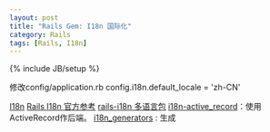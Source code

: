 ```yaml
---
layout: post
title: "Rails Gem: I18n 国际化"
category: Rails
tags: [Rails, I18n]
---
```

{% include JB/setup %}


修改config/application.rb
	config.i18n.default_locale = 'zh-CN'  


[I18n](https://github.com/svenfuchs/i18n) 
[Rails I18n 官方参考](http://guides.rubyonrails.org/i18n.html) 
[rails-i18n 多语言包](https://github.com/svenfuchs/rails-i18n) 
[i18n-active_record](https://github.com/svenfuchs/i18n-active_record)：使用ActiveRecord作后端。
[i18n_generators](https://github.com/amatsuda/i18n_generators) : 生成

